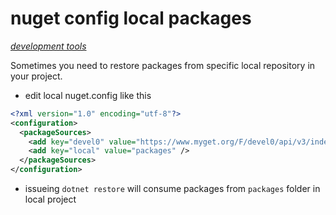 # nuget config local packages

*[development tools](../README.md#development-tools)*

Sometimes you need to restore packages from specific local repository in your project.

- edit local nuget.config like this

```xml
<?xml version="1.0" encoding="utf-8"?>
<configuration>
  <packageSources>
    <add key="devel0" value="https://www.myget.org/F/devel0/api/v3/index.json" />    
    <add key="local" value="packages" />
  </packageSources>
</configuration>
```

- issueing `dotnet restore` will consume packages from `packages` folder in local project
